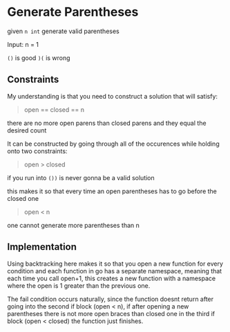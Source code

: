 # Generate Parentheses

given `n int` generate valid parentheses

Input: n = 1

`()` is good
`)(` is wrong

## Constraints

My understanding is that you need to construct a solution that will satisfy:

> open == closed == n

there are no more open parens than closed parens and they equal the desired
count

It can be constructed by going through all of the occurences while holding onto
two constraints:

> open > closed

if you run into `())` is never gonna be a valid solution

this makes it so that every time an open parentheses has to go before the closed
one

> open < n

one cannot generate more parentheses than n

## Implementation

Using backtracking here makes it so that you open a new function for every
condition and each function in go has a separate namespace, meaning that each
time you call open+1, this creates a new function with a namespace where the
open is 1 greater than the previous one.

The fail condition occurs naturally, since the function doesnt return after
going into the second if block (open < n), if after opening a new parentheses
there is not more open braces than closed one in the third if block (open <
closed) the function just finishes.

